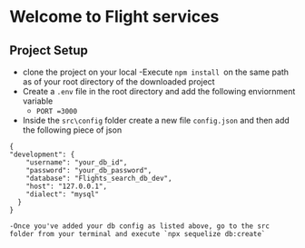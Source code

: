 # Welcome to Flight services

## Project Setup
- clone the project on your local
-Execute `npm install `on the same path as of your root directory of the downloaded project
- Create a `.env` file in the root directory and add the following enviornment variable
    - `PORT =3000`
- Inside the `src\config` folder create a new file `config.json` and then add the following piece of json

```
{
"development": {
    "username": "your_db_id",
    "password": "your_db_password",
    "database": "Flights_search_db_dev",
    "host": "127.0.0.1",
    "dialect": "mysql"
  }
}
```

```
-Once you've added your db config as listed above, go to the src folder from your terminal and execute `npx sequelize db:create`
```
